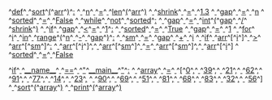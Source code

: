 ^[def](code: 'Token.Keyword')^[ ](code: 'Token.Text')^[sort](code: 'Token.Name.Function')^[(](code: 'Token.Punctuation')^[arr](code: 'Token.Name')^[)](code: 'Token.Punctuation')^[:](code: 'Token.Punctuation')
^[  ](code: 'Token.Text')^[n](code: 'Token.Name')^[ ](code: 'Token.Text')^[=](code: 'Token.Operator')^[ ](code: 'Token.Text')^[len](code: 'Token.Name.Builtin')^[(](code: 'Token.Punctuation')^[arr](code: 'Token.Name')^[)](code: 'Token.Punctuation')
^[  ](code: 'Token.Text')^[shrink](code: 'Token.Name')^[ ](code: 'Token.Text')^[=](code: 'Token.Operator')^[ ](code: 'Token.Text')^[1.3](code: 'Token.Literal.Number.Float')
^[  ](code: 'Token.Text')^[gap](code: 'Token.Name')^[ ](code: 'Token.Text')^[=](code: 'Token.Operator')^[ ](code: 'Token.Text')^[n](code: 'Token.Name')
^[  ](code: 'Token.Text')^[sorted](code: 'Token.Name.Builtin')^[ ](code: 'Token.Text')^[=](code: 'Token.Operator')^[ ](code: 'Token.Text')^[False](code: 'Token.Keyword.Constant')
^[  ](code: 'Token.Text')^[while](code: 'Token.Keyword')^[ ](code: 'Token.Text')^[not](code: 'Token.Operator.Word')^[ ](code: 'Token.Text')^[sorted](code: 'Token.Name.Builtin')^[:](code: 'Token.Punctuation')
^[    ](code: 'Token.Text')^[gap](code: 'Token.Name')^[ ](code: 'Token.Text')^[=](code: 'Token.Operator')^[ ](code: 'Token.Text')^[int](code: 'Token.Name.Builtin')^[(](code: 'Token.Punctuation')^[gap](code: 'Token.Name')^[ ](code: 'Token.Text')^[/](code: 'Token.Operator')^[ ](code: 'Token.Text')^[shrink](code: 'Token.Name')^[)](code: 'Token.Punctuation')
^[    ](code: 'Token.Text')^[if](code: 'Token.Keyword')^[ ](code: 'Token.Text')^[gap](code: 'Token.Name')^[ ](code: 'Token.Text')^[<](code: 'Token.Operator')^[=](code: 'Token.Operator')^[ ](code: 'Token.Text')^[1](code: 'Token.Literal.Number.Integer')^[:](code: 'Token.Punctuation')
^[      ](code: 'Token.Text')^[sorted](code: 'Token.Name.Builtin')^[ ](code: 'Token.Text')^[=](code: 'Token.Operator')^[ ](code: 'Token.Text')^[True](code: 'Token.Keyword.Constant')
^[      ](code: 'Token.Text')^[gap](code: 'Token.Name')^[ ](code: 'Token.Text')^[=](code: 'Token.Operator')^[ ](code: 'Token.Text')^[1](code: 'Token.Literal.Number.Integer')
^[    ](code: 'Token.Text')^[for](code: 'Token.Keyword')^[ ](code: 'Token.Text')^[i](code: 'Token.Name')^[ ](code: 'Token.Text')^[in](code: 'Token.Operator.Word')^[ ](code: 'Token.Text')^[range](code: 'Token.Name.Builtin')^[(](code: 'Token.Punctuation')^[n](code: 'Token.Name')^[ ](code: 'Token.Text')^[\-](code: 'Token.Operator')^[ ](code: 'Token.Text')^[gap](code: 'Token.Name')^[)](code: 'Token.Punctuation')^[:](code: 'Token.Punctuation')
^[      ](code: 'Token.Text')^[sm](code: 'Token.Name')^[ ](code: 'Token.Text')^[=](code: 'Token.Operator')^[ ](code: 'Token.Text')^[gap](code: 'Token.Name')^[ ](code: 'Token.Text')^[+](code: 'Token.Operator')^[ ](code: 'Token.Text')^[i](code: 'Token.Name')
^[      ](code: 'Token.Text')^[if](code: 'Token.Keyword')^[ ](code: 'Token.Text')^[arr](code: 'Token.Name')^[\[](code: 'Token.Punctuation')^[i](code: 'Token.Name')^[\]](code: 'Token.Punctuation')^[ ](code: 'Token.Text')^[>](code: 'Token.Operator')^[ ](code: 'Token.Text')^[arr](code: 'Token.Name')^[\[](code: 'Token.Punctuation')^[sm](code: 'Token.Name')^[\]](code: 'Token.Punctuation')^[:](code: 'Token.Punctuation')
^[        ](code: 'Token.Text')^[arr](code: 'Token.Name')^[\[](code: 'Token.Punctuation')^[i](code: 'Token.Name')^[\]](code: 'Token.Punctuation')^[,](code: 'Token.Punctuation')^[ ](code: 'Token.Text')^[arr](code: 'Token.Name')^[\[](code: 'Token.Punctuation')^[sm](code: 'Token.Name')^[\]](code: 'Token.Punctuation')^[ ](code: 'Token.Text')^[=](code: 'Token.Operator')^[ ](code: 'Token.Text')^[arr](code: 'Token.Name')^[\[](code: 'Token.Punctuation')^[sm](code: 'Token.Name')^[\]](code: 'Token.Punctuation')^[,](code: 'Token.Punctuation')^[ ](code: 'Token.Text')^[arr](code: 'Token.Name')^[\[](code: 'Token.Punctuation')^[i](code: 'Token.Name')^[\]](code: 'Token.Punctuation')
^[        ](code: 'Token.Text')^[sorted](code: 'Token.Name.Builtin')^[ ](code: 'Token.Text')^[=](code: 'Token.Operator')^[ ](code: 'Token.Text')^[False](code: 'Token.Keyword.Constant')

^[if](code: 'Token.Keyword')^[ ](code: 'Token.Text')^[\_\_name\_\_](code: 'Token.Name.Variable.Magic')^[ ](code: 'Token.Text')^[==](code: 'Token.Operator')^[ ](code: 'Token.Text')^["](code: 'Token.Literal.String.Double')^[\_\_main\_\_](code: 'Token.Literal.String.Double')^["](code: 'Token.Literal.String.Double')^[:](code: 'Token.Punctuation')
^[  ](code: 'Token.Text')^[array](code: 'Token.Name')^[ ](code: 'Token.Text')^[=](code: 'Token.Operator')^[ ](code: 'Token.Text')^[\[](code: 'Token.Punctuation')^[0](code: 'Token.Literal.Number.Integer')^[,](code: 'Token.Punctuation')^[ ](code: 'Token.Text')^[39](code: 'Token.Literal.Number.Integer')^[,](code: 'Token.Punctuation')^[ ](code: 'Token.Text')^[21](code: 'Token.Literal.Number.Integer')^[,](code: 'Token.Punctuation')^[ ](code: 'Token.Text')^[62](code: 'Token.Literal.Number.Integer')^[,](code: 'Token.Punctuation')^[ ](code: 'Token.Text')^[91](code: 'Token.Literal.Number.Integer')^[,](code: 'Token.Punctuation')^[ ](code: 'Token.Text')^[77](code: 'Token.Literal.Number.Integer')^[,](code: 'Token.Punctuation')^[ ](code: 'Token.Text')^[14](code: 'Token.Literal.Number.Integer')^[,](code: 'Token.Punctuation')^[ ](code: 'Token.Text')^[23](code: 'Token.Literal.Number.Integer')^[,](code: 'Token.Punctuation')
^[    ](code: 'Token.Text')^[90](code: 'Token.Literal.Number.Integer')^[,](code: 'Token.Punctuation')^[ ](code: 'Token.Text')^[69](code: 'Token.Literal.Number.Integer')^[,](code: 'Token.Punctuation')^[ ](code: 'Token.Text')^[51](code: 'Token.Literal.Number.Integer')^[,](code: 'Token.Punctuation')^[ ](code: 'Token.Text')^[81](code: 'Token.Literal.Number.Integer')^[,](code: 'Token.Punctuation')^[ ](code: 'Token.Text')^[68](code: 'Token.Literal.Number.Integer')^[,](code: 'Token.Punctuation')^[ ](code: 'Token.Text')^[83](code: 'Token.Literal.Number.Integer')^[,](code: 'Token.Punctuation')^[ ](code: 'Token.Text')^[32](code: 'Token.Literal.Number.Integer')^[,](code: 'Token.Punctuation')^[ ](code: 'Token.Text')^[56](code: 'Token.Literal.Number.Integer')^[\]](code: 'Token.Punctuation')
^[  ](code: 'Token.Text')^[sort](code: 'Token.Name')^[(](code: 'Token.Punctuation')^[array](code: 'Token.Name')^[)](code: 'Token.Punctuation')
^[  ](code: 'Token.Text')^[print](code: 'Token.Name.Builtin')^[(](code: 'Token.Punctuation')^[array](code: 'Token.Name')^[)](code: 'Token.Punctuation')
